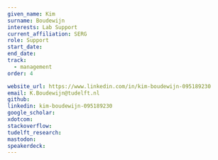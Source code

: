 ```yaml
---
given_name: Kim
surname: Boudewijn
interests: Lab Support
current_affiliation: SERG
role: Support
start_date:
end_date:
track:
  - management
order: 4

website_url: https://www.linkedin.com/in/kim-boudewijn-095189230
email: K.Boudewijn@tudelft.nl
github:
linkedin: kim-boudewijn-095189230
google_scholar:
xdotcom:
stackoverflow:
tudelft_research:
mastodon:
speakerdeck:
---
```

